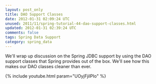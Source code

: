 ```yaml
---           
layout: post_only
title: DAO Support Classes
date: 2012-01-31 02:09:24 UTC
unused: 2011/11/spring-tutorial-44-dao-support-classes.html
updated: 2012-01-31 02:39:24 UTC
comments: false
tags: Spring Data Support
category: spring_data
---
```


We'll wrap up discussion on the Spring JDBC support by using the DAO support classes that Spring provides out of the box. We'll see how this makes our DAO classes cleaner than ever.

{% include youtube.html param="UOyjFjilPIo" %}